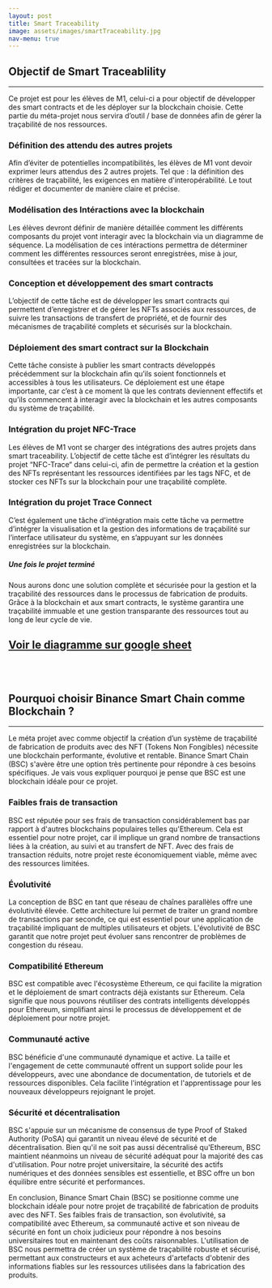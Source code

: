 ```yaml
---
layout: post
title: Smart Traceability
image: assets/images/smartTraceability.jpg
nav-menu: true
---
```


<h2 id="content">Objectif de Smart Traceablility</h2>
<hr />
<p>Ce projet est pour les élèves de M1, celui-ci a pour objectif de développer des smart contracts et de les déployer sur la blockchain choisie. Cette partie du méta-projet nous servira d’outil / base de données afin de gérer la traçabilité de nos ressources.</p>
<div class="row">
	<div class="4u 12u$(medium)">
		<h3>Définition des attendu des autres projets</h3>
		<p>Afin d’éviter de potentielles incompatibilités,  les élèves de M1 vont devoir exprimer leurs attendus des 2 autres projets. Tel que : la définition des critères de traçabilité, les exigences en matière d'interopérabilité. Le tout rédiger et documenter de manière claire et précise.
</p>
	</div>
	<div class="4u$ 12u$(medium)">
		<h3>Modélisation des Intéractions avec la blockchain</h3>
		<p>Les élèves devront définir de manière détaillée comment les différents composants du projet vont interagir avec la blockchain via un  diagramme de séquence. La modélisation de ces intéractions permettra de déterminer comment les différentes ressources seront enregistrées, mise à jour, consultées et tracées sur la blockchain.</p>
	</div>


  
<div class="4u 12u$(medium)">
		<h3>Conception et développement des smart contracts</h3>
		<p> L’objectif de cette tâche est de développer les smart contracts qui permettent d’enregistrer et de gérer les NFTs associés aux ressources, de suivre les transactions de transfert de propriété, et de fournir des mécanismes de traçabilité complets et sécurisés sur la blockchain.</p>
	</div>
	<div class="4u 12u$(medium)">
		<h3>Déploiement des smart contract sur la Blockchain</h3>
		<p> Cette tâche consiste à publier les smart contracts développés précédemment sur la blockchain afin qu’ils soient fonctionnels et accessibles à tous les utilisateurs. Ce déploiement est une étape importante, car c’est à ce moment là que les contrats deviennent effectifs et qu’ils commencent à interagir avec la blockchain et les autres composants du système de traçabilité.
</p>
	</div>
	<div class="4u$ 12u$(medium)">
		<h3>Intégration du projet NFC-Trace</h3>
		<p>Les élèves de M1 vont se charger des intégrations des autres projets dans smart traceability. L’objectif de cette tâche est d’intégrer les résultats du projet  “NFC-Trace“  dans celui-ci, afin de permettre la création et la gestion des NFTs représentant les ressources identifiées par les tags NFC, et de stocker ces NFTs sur la blockchain pour une traçabilité complète.
</p>
	</div>
 <div class="4u$ 12u$(medium)">
		<h3>Intégration du projet Trace Connect</h3>
		<p>C’est également une tâche d'intégration mais cette tâche va permettre d’intégrer la visualisation et la gestion des informations de traçabilité sur l’interface utilisateur du système, en s’appuyant sur les données enregistrées sur la blockchain. </p>
	</div>

 <h5>Une fois le projet terminé</h5>
 <div class="box">
	<p>Nous aurons donc une solution complète et sécurisée pour la gestion et la traçabilité des ressources dans le processus de fabrication de produits. Grâce à la blockchain et aux smart contracts, le système garantira une traçabilité immuable et une gestion transparante des ressources tout au long de leur cycle de vie.</p>
</div>
      <a href="https://docs.google.com/spreadsheets/d/1n8Yd__z0773qt-cNkLsTYXXuelVUgRiy4jZWDAqDDBY/edit#gid=80268145" target="_blank"><h2>Voir le diagramme sur google sheet</h2></a>
<br>
<br>
 <h2 id="content">Pourquoi choisir Binance Smart Chain comme Blockchain ?</h2>
<hr />
	<p>Le méta projet avec comme objectif la création d’un système de traçabilité de fabrication de produits avec des NFT (Tokens Non Fongibles) nécessite une blockchain performante, évolutive et rentable. Binance Smart Chain (BSC) s'avère être une option très pertinente pour répondre à ces besoins spécifiques. Je vais vous expliquer pourquoi je pense que BSC est une blockchain idéale pour ce projet.</p>
	<div class="row">
	<div class="10u 12u$(medium)">
		<h3>Faibles frais de transaction</h3>
		<p>BSC est réputée pour ses frais de transaction considérablement bas par rapport à d'autres blockchains populaires telles qu'Ethereum. Cela est essentiel pour notre projet, car il implique un grand nombre de transactions liées à la création, au suivi et au transfert de NFT. Avec des frais de transaction réduits, notre projet reste économiquement viable, même avec des ressources limitées.</p>
	</div>
	<div class="10u$ 12u$(medium)">
		<h3>Évolutivité</h3>
		<p>La conception de BSC en tant que réseau de chaînes parallèles offre une évolutivité élevée. Cette architecture lui permet de traiter un grand nombre de transactions par seconde, ce qui est essentiel pour une application de traçabilité impliquant de multiples utilisateurs et objets. L'évolutivité de BSC garantit que notre projet peut évoluer sans rencontrer de problèmes de congestion du réseau.</p>
	</div>
	<div class="10u$ 12u$(medium)">
		<h3>Compatibilité Ethereum</h3>
		<p>BSC est compatible avec l'écosystème Ethereum, ce qui facilite la migration et le déploiement de smart contracts déjà existants sur Ethereum. Cela signifie que nous pouvons réutiliser des contrats intelligents développés pour Ethereum, simplifiant ainsi le processus de développement et de déploiement pour notre projet.</p>
	</div>
 <div class="10u 12u$(medium)">
		<h3>Communauté active</h3>
		<p>BSC bénéficie d'une communauté dynamique et active. La taille et l'engagement de cette communauté offrent un support solide pour les développeurs, avec une abondance de documentation, de tutoriels et de ressources disponibles. Cela facilite l'intégration et l'apprentissage pour les nouveaux développeurs rejoignant le projet.</p>
	</div>
	<div class="10u$ 12u$(medium)">
		<h3>Sécurité et décentralisation</h3>
		<p>BSC s'appuie sur un mécanisme de consensus de type Proof of Staked Authority (PoSA) qui garantit un niveau élevé de sécurité et de décentralisation. Bien qu'il ne soit pas aussi décentralisé qu'Ethereum, BSC maintient néanmoins un niveau de sécurité adéquat pour la majorité des cas d'utilisation. Pour notre projet universitaire, la sécurité des actifs numériques et des données sensibles est essentielle, et BSC offre un bon équilibre entre sécurité et performances.</p>
	</div>
		<div class="box">
	<p>En conclusion, Binance Smart Chain (BSC) se positionne comme une blockchain idéale pour notre projet de traçabilité de fabrication de produits avec des NFT. Ses faibles frais de transaction, son évolutivité, sa compatibilité avec Ethereum, sa communauté active et son niveau de sécurité en font un choix judicieux pour répondre à nos besoins universitaires tout en maintenant des coûts raisonnables. L'utilisation de BSC nous permettra de créer un système de traçabilité robuste et sécurisé, permettant aux constructeurs et aux acheteurs d'artefacts d'obtenir des informations fiables sur les ressources utilisées dans la fabrication des produits.</p>
	</div>
 </div>

